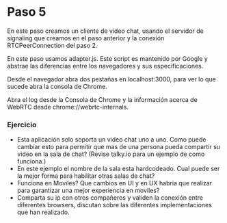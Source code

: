 Paso 5
========

En este paso creamos un cliente de video chat, usando el servidor de signaling que creamos en el paso anterior y la conexión RTCPeerConnection del paso 2.

En este paso usamos adapter.js. Este script es mantenido por Google y abstrae las diferencias entre los navegadores y sus especificaciones.

Desde el navegador abra dos pestañas en localhost:3000, para ver lo que sucede abra la consola de Chrome.

Abra el log desde la Consola de Chrome y la información acerca de WebRTC desde chrome://webrtc-internals.

### Ejercicio

* Esta aplicación solo soporta un video chat uno a uno. Como puede cambiar esto para permitir que mas de una persona pueda compartir su video en la sala de chat? (Revise talky.io para un ejemplo de como funciona.)
* En este ejemplo el nombre de la sala esta hardcodeado. Cual puede ser la mejor forma para habilitar otras salas de chat?
* Funciona en Moviles? Que cambios en UI y en UX habria que realizar para garantizar una mejor experiencia en moviles?
* Comparta su ip con otros compañeros y validen la conexión entre diferentes browsers, discutan sobre las diferentes implementaciones que han realizado.